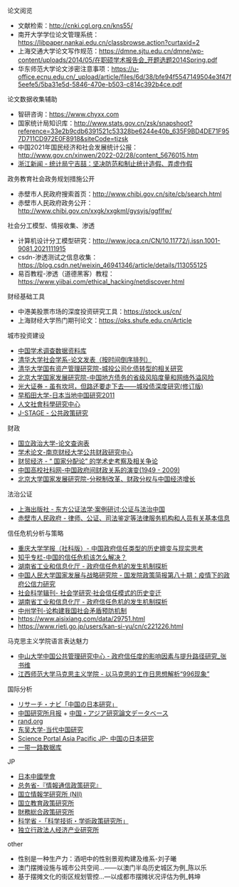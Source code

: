 
论文阅览

* 文献检索：http://cnki.cgl.org.cn/kns55/
* 南开大学学位论文管理系统：https://libpaper.nankai.edu.cn/classbrowse.action?curtaxid=2
* 上海交通大学论文写作规范：https://dmne.sjtu.edu.cn/dmne/wp-content/uploads/2014/05/在职硕学术报告会_开题选题2014Spring.pdf
* 华东师范大学论文涉密注意事项：https://u-office.ecnu.edu.cn/_upload/article/files/6d/38/bfe94f5547149504e3f47f5eefe5/5ba31e5d-5846-470e-b503-c814c392b4ce.pdf

论文数据收集辅助

* 智研咨询：https://www.chyxx.com
* 国家统计局知识库：http://www.stats.gov.cn/zsk/snapshoot?reference=33e2b9cdb6391521c53328be6244e40b_635F9BD4DE71F957D711CD972E0F8918&siteCode=tjzsk
* 中国2021年国民经济和社会发展统计公报：http://www.gov.cn/xinwen/2022-02/28/content_5676015.htm
* [浙江新闻 - 统计局宁吉喆：坚决防范和制止统计造假、弄虚作假](https://zj.zjol.com.cn/news.html?id=559871)

政务教育社会政务规划措施公开

* 赤壁市人民政府搜索首页：http://www.chibi.gov.cn/site/cb/search.html
* 赤壁市人民政府政务公开：http://www.chibi.gov.cn/xxgk/xxgkml/gysyjs/ggflfw/

社会分工模型、情报收集、渗透

* 计算机设计分工模型研究：http://www.joca.cn/CN/10.11772/j.issn.1001-9081.2021111915
* csdn-渗透测试之信息收集：https://blog.csdn.net/weixin_46941346/article/details/113055125
* 易百教程-渗透（道德黑客）教程：https://www.yiibai.com/ethical_hacking/netdiscover.html

财经基础工具

* 中港美股票市场的深度投资研究工具：https://stock.us/cn/
* 上海财经大学热门期刊论文：https://qks.shufe.edu.cn/Article

城市投资建设

* [中国学术调查数据资料库](http://www.cnsda.org)
* [清华大学社会学系-论文发表（按时间倒序排列）](http://socialbigdata.cn/css/publication/publication.html)
* [清华大学国有资产管理研究院-城投公司化债转型的相关研究](https://gzyjy.tsinghua.edu.cn/info/1179/1125.htm)
* [北京大学国家发展研究院-中国地方债务的省级风陷度量和网络外溢风险](https://nsd.pku.edu.cn/docs/20210629085132485688.pdf)
* [光大证券 - 虽有坎坷，但路还要走下去——城投债深度研究(修订版)](http://pg.jrj.com.cn/acc/Res/CN_RES/MAC/2012/12/10/601dc2c3-7596-41d1-98ea-7b897570c5d3.pdf)
* [早稻田大学-日本当地中国研究2011](https://www.waseda.jp/prj-wiccs/wp/wp-content/uploads/2011/07/jscc2011.pdf)
* [人文社會科學研究中心](https://srda.sinica.edu.tw)
* [J-STAGE - 公共政策研究](https://www.jstage.jst.go.jp/browse/publicpolicystudies/-char/ja)

财政

* [国立政治大学-论文查询表](https://pf.nccu.edu.tw/PageThesis/Paper?fid=8042)
* [学术论文-南京财经大学公共财政研究中心](https://cpfr.nufe.edu.cn/yjkt/xslw.htm)
* [财贸经济 - “ 国家分配论” 的学术史考察及相关争论](http://cmjj.ajcass.org/UploadFile/Issue/tzpcwt2w.pdf)
* [中国高校社科网-中国政府间财政关系的演变(1949 - 2009)](https://www.sinoss.net/uploadfile/2010/1130/12408.pdf)
* [北京大学国家发展研究院-分税制改革、财政分权与中国经济增长](https://www.nsd.pku.edu.cn/attachments/faf3cd622daa413ea5bac4b854056b74.pdf)


法治公证

* [上海出版社 - 东方公证法学·案例研讨:公证与法治中国](https://www.sh-notary.org.cn/u/cms/www/201901/18113051wrx1.pdf)
* [赤壁市人民政府 - 律师、公证、司法鉴定等法律服务机构和人员有关基本信息](http://www.chibi.gov.cn/xxgk/xxgkml/gysyjs/ggflfw/202212/t20221227_2910025.shtml)


信任危机分析与策略

* [重庆大学学报（社科版）- 中国政府信任类型的历史嬗变与现实思考](http://qks.cqu.edu.cn/html/cqdxskcn/2016/1/201601029.htm)
* [知乎专栏-中国的信任危机该怎么解决？](https://zhuanlan.zhihu.com/p/557253697?utm_id=0)
* [湖南省工业和信息化厅 - 政府信任危机的发生机制探析](http://gxt.hunan.gov.cn/xxgk_71033/gzdt/gzdt_3/201208/t20120801_2838820.html)
* [中国人民大学国家发展与战略研究院 - 国发院政策简报第八十期：疫情下的政府公信力研究
](http://nads.ruc.edu.cn/upfile/file/20200420145816_318399_37388.pdf)
* [社会科学辑刊- 社会学研究·社会信任模式的历史变迁](http://www.shkxjk.com/CN/abstract/abstract1351.shtml)
* [湖南省工业和信息化厅 - 政府信任危机的发生机制探析](http://gxt.hunan.gov.cn/xxgk_71033/gzdt/gzdt_3/201208/t20120801_2838820.html)
* [中州学刊-论构建我国社会矛盾预防机制](https://core.ac.uk/download/pdf/41357072.pdf)
* https://www.aisixiang.com/data/29751.html
* https://www.rieti.go.jp/users/kan-si-yu/cn/c221226.html


马克思主义学院语言表达魅力

* [中山大学中国公共管理研究中心 - 政府信任度的影响因素与提升路径研究_张书维](https://sog.sysu.edu.cn/sites/sog.prod.dpcms8.sysu.edu.cn/files/inline-files/政府信任度的影响因素与提升路径研究_张书维.pdf) 
* [江西师范大学马克思主义学院 - 以马克思的工作日思想解析“996现象”](https://kns.cnki.net/kcms2/article/abstract?v=3uoqIhG8C44YLTlOAiTRKibYlV5Vjs7i8oRR1PAr7RxjuAJk4dHXots2-UZzY7-jnYHKC3yrndSZf1ldoTaGbPhVVKRUj8hn)


国际分析

* [リサーチ・ナビ「中国の日本研究」](https://rnavi.ndl.go.jp/jp/guides/theme-asia-106.html)
* [中国研究所月报](https://www.institute-of-chinese-affairs.com/中国研究月報) + [中国・アジア研究論文データベース
](https://spc.jst.go.jp/cad/literatures/12934)
* [rand.org](https://www.rand.org/zh-hans/publications.html)
* [东吴大学-当代中国研究](https://web-ch.scu.edu.tw/index.php/artsoc/web_page/8843)
* [Science Portal Asia Pacific JP- 中国の日本研究](https://spap.jst.go.jp/investigation/downloads/r_2016_07.pdf)
* [一带一路数据库](https://www.ydylcn.com)

JP

* [日本中國學會](http://nippon-chugoku-gakkai.org/?p=420)
* [总务省-『情報通信政策研究』](https://www.soumu.go.jp/iicp/journal/journal_03-02.html)
* [国立情報学研究所 (NII)](https://ci.nii.ac.jp/naid/500001464371/)
* [国立教育政策研究所](https://www.nier.go.jp/contentsearch/)
* [財務総合政策研究所](https://www.mof.go.jp/pri/research/conference/index.htm)
* [科学省 -「科学技術・学術政策研究所」](https://www.nistep.go.jp/research/science-and-technology-indicators-and-scientometrics/benchmark)
* [独立行政法人经济产业研究所](https://www.rieti.go.jp/cn/publications/summary/14020001.html)


other

* 性别是一种生产力：酒吧中的性别景观构建及维系-刘子曦
* 澳门摆摊设施与城市公共空间...——以澳门半岛历史城区为例_陈以乐
* 基于摆摊文化的街区规划管控...—以成都市摆摊状况评估为例_韩坤














